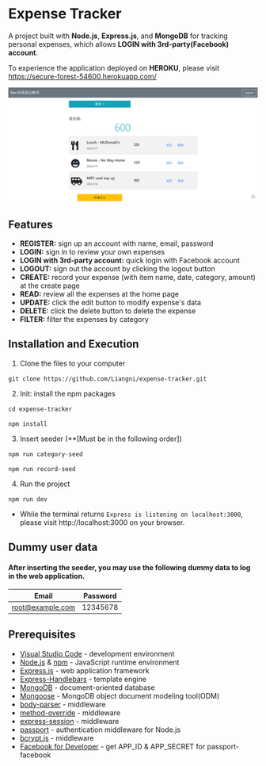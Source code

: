 # Expense Tracker
A project built with **Node.js**, **Express.js**, and **MongoDB** for tracking personal expenses, which allows **LOGIN with 3rd-party(Facebook) account**.

To experience the application deployed on **HEROKU**, please visit https://secure-forest-54600.herokuapp.com/

![image](/public/images/home-pic.PNG)

## Features
*  **REGISTER:** sign up an account with name, email, password
*  **LOGIN:** sign in to review your own expenses
*  **LOGIN with 3rd-party account:** quick login with Facebook account
*  **LOGOUT:** sign out the account by clicking the logout button
*  **CREATE:** record your expense (with item name, date, category, amount) at the create page 
*  **READ:** review all the expenses at the home page
*  **UPDATE:** click the edit button to modify expense's data
*  **DELETE:** click the delete button to delete the expense
*  **FILTER:** filter the expenses by category

## Installation and Execution
1.  Clone the files to your computer
```
git clone https://github.com/Liangni/expense-tracker.git
```
2. Init: install the npm packages
```
cd expense-tracker
```
```
npm install
```
3. Insert seeder (**[Must be in the following order])
```
npm run category-seed
```
```
npm run record-seed
```
4. Run the project
```
npm run dev
```
- While the terminal returns `Express is listening on localhost:3000`, please visit http://localhost:3000 on your browser.


## Dummy user data
#### After inserting the seeder, you may use the following dummy data to log in the web application.
| Email              | Password |
| -------------------| ---------|
| root@example.com   | 12345678 |



## Prerequisites
*  [Visual Studio Code](https://code.visualstudio.com/) - development environment
*  [Node.js](https://nodejs.org/en/) & [npm](https://www.npmjs.com/) - JavaScript runtime environment
*  [Express.js](https://expressjs.com/) - web application framework
*  [Express-Handlebars](https://www.npmjs.com/package/express-handlebars) - template engine
*  [MongoDB](https://www.mongodb.com/) - document-oriented database
*  [Mongoose](https://mongoosejs.com/) - MongoDB object document modeling tool(ODM)
*  [body-parser](https://www.npmjs.com/package/body-parser) - middleware
*  [method-override](https://www.npmjs.com/package/method-override) - middleware
*  [express-session](https://www.npmjs.com/package/express-session) - middleware
*  [passport](http://www.passportjs.org/) - authentication middleware for Node.js
*  [bcrypt.js](https://www.npmjs.com/package/bcryptjs) - middleware
*  [Facebook for Developer](https://developers.facebook.com/) - get APP_ID & APP_SECRET for passport-facebook
